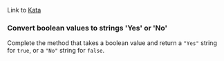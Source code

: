 Link to [Kata](https://www.codewars.com/kata/53369039d7ab3ac506000467)

### Convert boolean values to strings 'Yes' or 'No'<kyu8>

Complete the method that takes a boolean value and return a `"Yes"` string for `true`, or a `"No"` string for `false`.